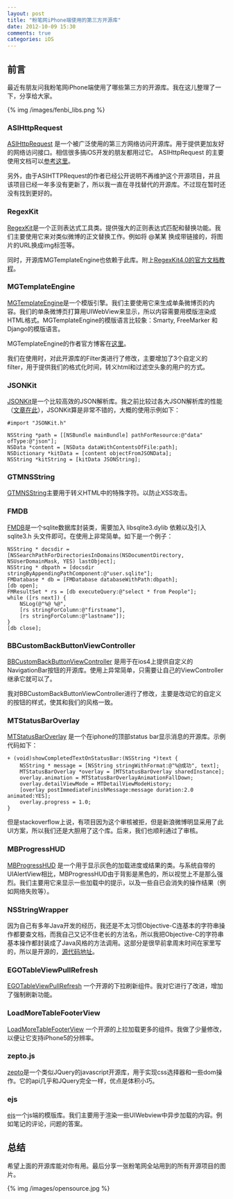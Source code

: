 ```yaml
---
layout: post
title: "粉笔网iPhone端使用的第三方开源库"
date: 2012-10-09 15:30
comments: true
categories: iOS
---
```


## 前言

最近有朋友问我粉笔网iPhone端使用了哪些第三方的开源库。我在这儿整理了一下，分享给大家。

{% img /images/fenbi_libs.png %}

<!-- more -->

### ASIHttpRequest
[ASIHttpRequest](http://allseeing-i.com/ASIHTTPRequest/) 是一个被广泛使用的第三方网络访问开源库。用于提供更加友好的网络访问接口。相信很多搞iOS开发的朋友都用过它。
ASIHttpRequest 的主要使用文档可以[参考这里](http://allseeing-i.com/ASIHTTPRequest/How-to-use)。

另外，由于ASIHTTPRequest的作者已经公开说明不再维护这个开源项目，并且该项目已经一年多没有更新了，所以我一直在寻找替代的开源库。不过现在暂时还没有找到更好的。

### RegexKit
[RegexKit](http://regexkit.sourceforge.net/)是一个正则表达式工具类。提供强大的正则表达式匹配和替换功能。我们主要使用它来对类似微博的正文替换工作。例如将 @某某 换成带链接的，将图片的URL换成img标签等。

同时，开源库MGTemplateEngine也依赖于此库。附上[RegexKit4.0的官方文档教程](http://regexkit.sourceforge.net/Documentation/index.html)。

### MGTemplateEngine
[MGTemplateEngine](http://svn.cocoasourcecode.com/MGTemplateEngine)是一个模版引擎。我们主要使用它来生成单条微博页的内容。我们的单条微博页打算用UIWebView来显示，所以内容需要用模版渲染成HTML格式。MGTemplateEngine的模版语言比较象：Smarty, FreeMarker 和 Django的模版语言。

MGTemplateEngine的作者官方博客在[这里](http://mattgemmell.com/2008/05/20/mgtemplateengine-templates-with-cocoa/)。

我们在使用时，对此开源库的Filter类进行了修改，主要增加了3个自定义的filter，用于提供我们的格式化时间，转义html和过滤空头象的用户的方式。

### JSONKit
[JSONKit](https://github.com/johnezang/JSONKit)是一个比较高效的JSON解析库。我之前比较过各大JSON解析库的性能（[文章在此](/2012/05/05/do-not-use-sbjson/)），JSONKit算是非常不错的，大概的使用示例如下：

``` objc
#import "JSONKit.h"

NSString *path = [[NSBundle mainBundle] pathForResource:@"data" ofType:@"json"];
NSData *content = [NSData dataWithContentsOfFile:path];
NSDictionary *kitData = [content objectFromJSONData];
NSString *kitString = [kitData JSONString];
```


### GTMNSString
[GTMNSString](https://code.google.com/p/google-toolbox-for-mac/)主要用于转义HTML中的特殊字符。以防止XSS攻击。

### FMDB
[FMDB](https://github.com/ccgus/fmdb)是一个sqlite数据库封装类，需要加入 libsqlite3.dylib 依赖以及引入 sqlite3.h 头文件即可。在使用上非常简单。如下是一个例子：

``` objc
NSString * docsdir = [NSSearchPathForDirectoriesInDomains(NSDocumentDirectory, NSUserDomainMask, YES) lastObject];
NSString * dbpath = [docsdir stringByAppendingPathComponent:@"user.sqlite"];
FMDatabase * db = [FMDatabase databaseWithPath:dbpath];
[db open];
FMResultSet * rs = [db executeQuery:@"select * from People"];
while ([rs next]) {
    NSLog(@"%@ %@",
    [rs stringForColumn:@"firstname"],
    [rs stringForColumn:@"lastname"]);
}
[db close];
```

### BBCustomBackButtonViewController

[BBCustomBackButtonViewController](https://github.com/typeoneerror/BBCustomBackButtonViewController) 是用于在ios4上提供自定义的NavigationBar按钮的开源库。使用上异常简单，只需要让自己的ViewController继承它就可以了。

我对BBCustomBackButtonViewController进行了修改，主要是改动它的自定义的按钮的样式，使其和我们的风格一致。

### MTStatusBarOverlay 

[MTStatusBarOverlay](https://github.com/myell0w/MTStatusBarOverlay ) 是一个在iphone的顶部status bar显示消息的开源库。示例代码如下：

``` objc
+ (void)showCompletedTextOnStatusBar:(NSString *)text {
    NSString * message = [NSString stringWithFormat:@"%@成功", text];
    MTStatusBarOverlay *overlay = [MTStatusBarOverlay sharedInstance];
    overlay.animation = MTStatusBarOverlayAnimationFallDown;
    overlay.detailViewMode = MTDetailViewModeHistory;
    [overlay postImmediateFinishMessage:message duration:2.0 animated:YES];
    overlay.progress = 1.0;
}
```

但是stackoverflow上说，有项目因为这个审核被拒，但是新浪微博明显采用了此UI方案，所以我们还是大胆用了这个库。后来，我们也顺利通过了审核。

### MBProgressHUD

[MBProgressHUD](https://github.com/jdg/MBProgressHUD) 是一个用于显示灰色的加载进度或结果的类。与系统自带的UIAlertView相比，MBProgressHUD由于背影是黑色的，所以视觉上不是那么强烈。我们主要用它来显示一些加载中的提示，以及一些自已会消失的操作结果（例如网络失败等）。

### NSStringWrapper
因为自己有多年Java开发的经历，我还是不太习惯Objective-C连基本的字符串操作都要查文档，而我自己又记不住老长的方法名，所以我把Objective-C的字符串基本操作都封装成了Java风格的方法调用。这部分是很早前拿周末时间在家里写的，所以是开源的，[源代码地址](https://github.com/tangqiaoboy/xcode_tool/tree/master/NSStringWrappeer)。

### EGOTableViewPullRefresh

[EGOTableViewPullRefresh](https://github.com/enormego/EGOTableViewPullRefresh) 一个开源的下拉刷新组件。我对它进行了改进，增加了强制刷新功能。

### LoadMoreTableFooterView

[LoadMoreTableFooterView](https://github.com/sishen/LoadMoreTableFooterView) 一个开源的上拉加载更多的组件。我做了少量修改，以便让它支持iPhone5的分辨率。

### zepto.js
[zepto](http://zeptojs.com/)是一个类似JQuery的javascript开源库，用于实现css选择器和一些dom操作。它的api几乎和JQuery完全一样，优点是体积小巧。

### ejs

[ejs](http://embeddedjs.com/getting_started.html)一个js端的模版库。我们主要用于渲染一些UIWebview中异步加载的内容。例如笔记的评论，问题的答案。

## 总结
希望上面的开源库能对你有用。最后分享一张粉笔网全站用到的所有开源项目的图片。

{% img /images/opensource.jpg %}



